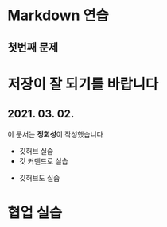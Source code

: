# Markdown 연습
## 첫번째 문제
# 저장이 잘 되기를 바랍니다
## 2021. 03. 02.
이 문서는 **정회성**이 작성했습니다
- 깃허브 실습
- 깃 커맨드로 실습
* 깃허브도 실습

# 협업 실습
